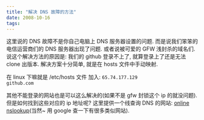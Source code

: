 ```yaml
---
title: "解决 DNS 故障的方法"
date: 2008-10-16
tags:
---
```


这里说的 DNS 故障不是你自己电脑上 DNS 服务器设置的问题. 而是说我们笨笨的电信运营商们的 DNS 服务器出现了问题. 或者说被可爱的 GFW 浅封杀的域名们. 说这个解决方法的原因是: 我们的 github 登录不上了, 就算登录上了还是无法 clone 出版本. 解决方案十分简单, 就是在 hosts 文件中手动映射.

在 linux 下嘛就是 /etc/hosts 文件
加入:
<code>65.74.177.129	github.com</code>

其他不能登录的网站也是可以这么解决的(如果不是 gfw 封锁这个 ip 的就没问题). 但是如何找到这些对应的 ip 地址呢? 这里提供一个线查询 DNS 的网站: <a href="http://www.subnetonline.com/pages/network-tools/online-nslookup.php">online nslookup</a>(当然~ 用 google 查一下有很多类似网站).
